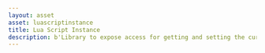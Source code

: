 ```yaml
---
layout: asset
asset: luascriptinstance
title: Lua Script Instance
description: b'Library to expose access for getting and setting the current script instance.'
---
```

